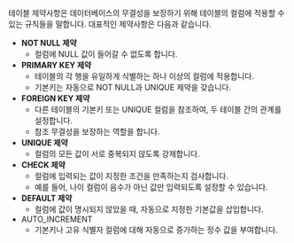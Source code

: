 테이블 제약사항은 데이터베이스의 무결성을 보장하기 위해 테이블의 컬럼에 적용할 수 있는 규칙들을 말합니다. 대표적인 제약사항은 다음과 같습니다.

- **NOT NULL 제약**
    - 컬럼에 NULL 값이 들어갈 수 없도록 합니다.
- **PRIMARY KEY 제약**
    - 테이블의 각 행을 유일하게 식별하는 하나 이상의 컬럼에 적용합니다.
    - 기본키는 자동으로 NOT NULL과 UNIQUE 제약을 갖습니다.
- **FOREIGN KEY 제약**
    - 다른 테이블의 기본키 또는 UNIQUE 컬럼을 참조하여, 두 테이블 간의 관계를 설정합니다.
    - 참조 무결성을 보장하는 역할을 합니다.
- **UNIQUE 제약**
    - 컬럼의 모든 값이 서로 중복되지 않도록 강제합니다.
- **CHECK 제약**
    - 컬럼에 입력되는 값이 지정한 조건을 만족하는지 검사합니다.
    - 예를 들어, 나이 컬럼이 음수가 아닌 값만 입력되도록 설정할 수 있습니다.
- **DEFAULT 제약**
    - 컬럼에 값이 명시되지 않았을 때, 자동으로 지정한 기본값을 삽입합니다.
- AUTO_INCREMENT
	- 기본키나 고유 식별자 컬럼에 대해 자동으로 증가하는 정수 값을 부여합니다.